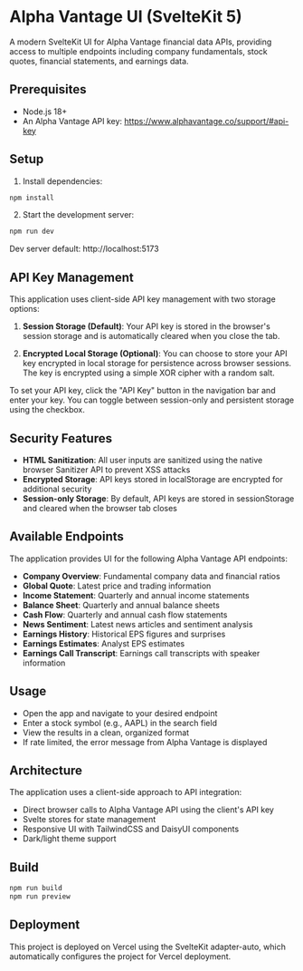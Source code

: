 # Alpha Vantage UI (SvelteKit 5)

A modern SvelteKit UI for Alpha Vantage financial data APIs, providing access to multiple endpoints including company fundamentals, stock quotes, financial statements, and earnings data.

## Prerequisites

- Node.js 18+
- An Alpha Vantage API key: https://www.alphavantage.co/support/#api-key

## Setup

1. Install dependencies:

```sh
npm install
```

2. Start the development server:

```sh
npm run dev
```

Dev server default: http://localhost:5173

## API Key Management

This application uses client-side API key management with two storage options:

1. **Session Storage (Default)**: Your API key is stored in the browser's session storage and is automatically cleared when you close the tab.

2. **Encrypted Local Storage (Optional)**: You can choose to store your API key encrypted in local storage for persistence across browser sessions. The key is encrypted using a simple XOR cipher with a random salt.

To set your API key, click the "API Key" button in the navigation bar and enter your key. You can toggle between session-only and persistent storage using the checkbox.

## Security Features

- **HTML Sanitization**: All user inputs are sanitized using the native browser Sanitizer API to prevent XSS attacks
- **Encrypted Storage**: API keys stored in localStorage are encrypted for additional security
- **Session-only Storage**: By default, API keys are stored in sessionStorage and cleared when the browser tab closes

## Available Endpoints

The application provides UI for the following Alpha Vantage API endpoints:

- **Company Overview**: Fundamental company data and financial ratios
- **Global Quote**: Latest price and trading information
- **Income Statement**: Quarterly and annual income statements
- **Balance Sheet**: Quarterly and annual balance sheets
- **Cash Flow**: Quarterly and annual cash flow statements
- **News Sentiment**: Latest news articles and sentiment analysis
- **Earnings History**: Historical EPS figures and surprises
- **Earnings Estimates**: Analyst EPS estimates
- **Earnings Call Transcript**: Earnings call transcripts with speaker information

## Usage

- Open the app and navigate to your desired endpoint
- Enter a stock symbol (e.g., AAPL) in the search field
- View the results in a clean, organized format
- If rate limited, the error message from Alpha Vantage is displayed

## Architecture

The application uses a client-side approach to API integration:

- Direct browser calls to Alpha Vantage API using the client's API key
- Svelte stores for state management
- Responsive UI with TailwindCSS and DaisyUI components
- Dark/light theme support

## Build

```sh
npm run build
npm run preview
```

## Deployment

This project is deployed on Vercel using the SvelteKit adapter-auto, which automatically configures the project for Vercel deployment.
